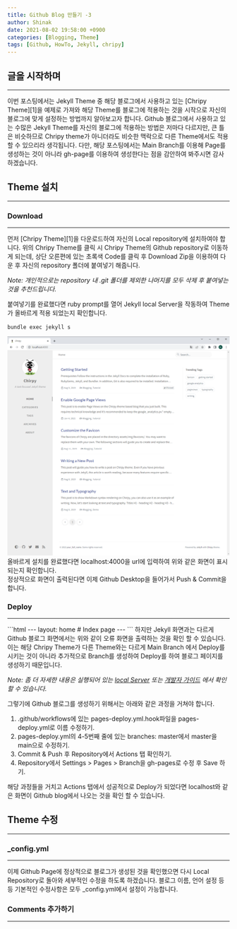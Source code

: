 ```yaml
---
title: Github Blog 만들기 -3
author: Shinak
date: 2021-08-02 19:58:00 +0900
categories: [Blogging, Theme]
tags: [Github, HowTo, Jekyll, chripy]
---
```


## 글을 시작하며
<hr>
이번 포스팅에서는 Jekyll Theme 중 해당 블로그에서 사용하고 있는 [Chripy Theme][1]을 예제로 가져와 해당 Theme를 블로그에 적용하는 것을 시작으로 자신의 블로그에 맞게 설정하는 방법까지 알아보고자 합니다.  
Github 블로그에서 사용하고 있는 수많은 Jekyll Theme를 자신의 블로그에 적용하는 방법은 저마다 다르지만, 큰 틀은 비슷하므로 Chripy theme가 아니더라도 비슷한 맥락으로 다른 Theme에서도 적용할 수 있으리라 생각됩니다.  
다만, 해당 포스팅에서는 Main Branch를 이용해 Page를 생성하는 것이 아니라 gh-page를 이용하여 생성한다는 점을 감안하여 봐주시면 감사하겠습니다.


## Theme 설치
<hr>

### Download
<hr>
먼저 [Chripy Theme][1]을 다운로드하여 자신의 Local repository에 설치하여야 합니다.  
위의 Chripy Theme를 클릭 시 Chripy Theme의 Github repository로 이동하게 되는데, 상단 오른편에 있는 초록색 Code를 클릭 후 Download Zip을 이용하여 다운 후 자신의 repository 폴더에 붙여넣기 해줍니다.  

*Note: 개인적으로는 repository 내 .git 폴더를 제외한 나머지를 모두 삭제 후 붙여넣는 것을 추천드립니다.*

붙여넣기를 완료했다면 ruby prompt를 열어 Jekyll local Server을 작동하여 Theme가 올바르게 적용 되었는지 확인합니다.  
```terminal
bundle exec jekyll s
```

![localhost](/assets/img/howTo_github/003/localhost.PNG)
올바르게 설치를 완료했다면 localhost:4000을 url에 입력하여 위와 같은 화면이 표시되는지 확인합니다.  
정상적으로 화면이 출력된다면 이제 Github Desktop을 들어가서 Push & Commit을 합니다.  


### Deploy
<hr>
```html
--- layout: home # Index page ---
```
하지만 Jekyll 화면과는 다르게 Github 블로그 화면에서는 위와 같이 오류 화면을 출력하는 것을 확인 할 수 있습니다.  
이는 해당 Chripy Theme가 다른 Theme와는 다르게 Main Branch 에서 Deploy를 시키는 것이 아니라 추가적으로 Branch를 생성하여 Deploy를 하여 블로그 페이지를 생성하기 때문입니다.

*Note: 좀 더 자세한 내용은 실행되어 있는 [local Server][2] 또는 [개발자 가이드][3] 에서 확인 할 수 있습니다.*

그렇기에 Github 블로그를 생성하기 위해서는 아래와 같은 과정을 거쳐야 합니다.
1. .github/workflows에 있는 pages-deploy.yml.hook파일을 pages-deploy.yml로 이름 수정하기.
2. pages-deploy.yml의 4-5번째 줄에 있는 branches: master에서 master을 main으로 수정하기.
3. Commit & Push 후 Repository에서 Actions 탭 확인하기.
4. Repository에서 Settings > Pages > Branch을 gh-pages로 수정 후 Save 하기.

해당 과정들을 거치고 Actions 탭에서 성공적으로 Deploy가 되었다면 localhost와 같은 화면이 Github blog에서 나오는 것을 확인 할 수 있습니다.

## Theme 수정
<hr>

### _config.yml
<hr>
이제 Github Page에 정상적으로 블로그가 생성된 것을 확인했으면 다시 Local Repository로 돌아와 세부적인 수정을 하도록 하겠습니다.  
블로그 이름, 언어 설정 등등 기본적인 수정사항은 모두 _config.yml에서 설정이 가능합니다.  


### Comments 추가하기
<hr>


[1]:https://github.com/cotes2020/jekyll-theme-chirpy
[2]:http://localhost:4000/posts/getting-started/#deployment 
[3]:https://chirpy.cotes.page/posts/getting-started/#deployment

